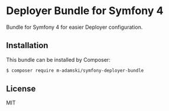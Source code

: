 # Deployer Bundle for Symfony 4

Bundle for Symfony 4 for easier Deployer configuration.

## Installation

This bundle can be installed by Composer:

```bash
$ composer require m-adamski/symfony-deployer-bundle
```

## License

MIT
